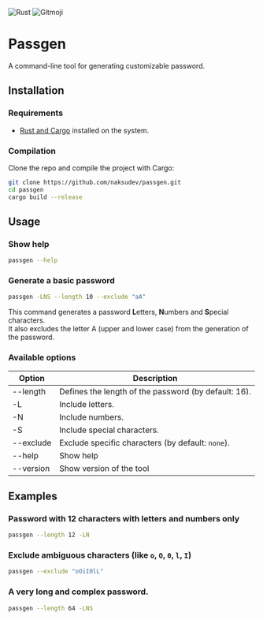![Rust](https://img.shields.io/badge/rust-%23000000.svg?style=for-the-badge&logo=rust&logoColor=white) ![Gitmoji](https://img.shields.io/badge/gitmoji-%20😜%20😍-FFDD67.svg?style=flat-square)

# Passgen
A command-line tool for generating customizable password. 

## Installation
### Requirements
- [Rust and Cargo](https://www.rust-lang.org/tools/install) installed on the system.


### Compilation
Clone the repo and compile the project with Cargo:
```bash
git clone https://github.com/naksudev/passgen.git
cd passgen
cargo build --release
```

## Usage
### Show help
```bash
passgen --help
```

### Generate a basic password
```bash
passgen -LNS --length 10 --exclude "aA"
```
This command generates a password **L**etters, **N**umbers and **S**pecial characters.  
It also excludes the letter A (upper and lower case) from the generation of the password.

### Available options
| Option              | Description                                          |
|---------------------|------------------------------------------------------|
| --length <LENGTH>   | Defines the length of the password (by default: 16). |
| -L                  | Include letters.                                     |
| -N                  | Include numbers.                                     |
| -S                  | Include special characters.                          |
| --exclude <EXCLUDE> | Exclude specific characters (by default: `none`).    |
| --help              | Show help                                            |
| --version           | Show version of the tool                             |


## Examples
### Password with 12 characters with letters and numbers only
```bash
passgen --length 12 -LN
```

### Exclude ambiguous characters (like `o`, `O`, `0`, `l`, `I`)
```bash
passgen --exclude "oOiI0lL"
```

### A very long and complex password.
```bash
passgen --length 64 -LNS
```

